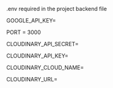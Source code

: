 .env required in the project backend file

GOOGLE_API_KEY= 

PORT = 3000

CLOUDINARY_API_SECRET=

CLOUDINARY_API_KEY=

CLOUDINARY_CLOUD_NAME=

CLOUDINARY_URL=


